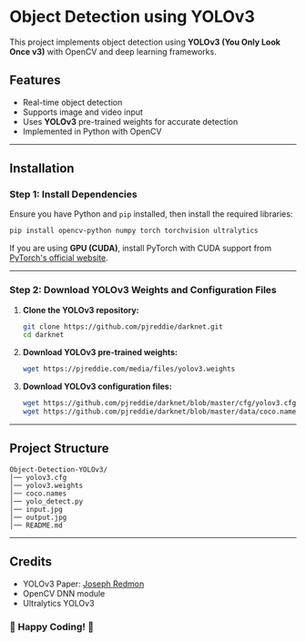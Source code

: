 # Object Detection using YOLOv3

This project implements object detection using **YOLOv3 (You Only Look Once v3)** with OpenCV and deep learning frameworks.

## Features
- Real-time object detection
- Supports image and video input
- Uses **YOLOv3** pre-trained weights for accurate detection
- Implemented in Python with OpenCV

---

## Installation
### **Step 1: Install Dependencies**
Ensure you have Python and `pip` installed, then install the required libraries:

```sh
pip install opencv-python numpy torch torchvision ultralytics
```

If you are using **GPU (CUDA)**, install PyTorch with CUDA support from [PyTorch's official website](https://pytorch.org/get-started/locally/).

---

### **Step 2: Download YOLOv3 Weights and Configuration Files**
1. **Clone the YOLOv3 repository:**
   ```sh
   git clone https://github.com/pjreddie/darknet.git
   cd darknet
   ```

2. **Download YOLOv3 pre-trained weights:**
   ```sh
   wget https://pjreddie.com/media/files/yolov3.weights
   ```

3. **Download YOLOv3 configuration files:**
   ```sh
   wget https://github.com/pjreddie/darknet/blob/master/cfg/yolov3.cfg
   wget https://github.com/pjreddie/darknet/blob/master/data/coco.names
   ```

---


## **Project Structure**
```
Object-Detection-YOLOv3/
│── yolov3.cfg
│── yolov3.weights
│── coco.names
│── yolo_detect.py
│── input.jpg
│── output.jpg
│── README.md
```

---

## **Credits**
- YOLOv3 Paper: [Joseph Redmon](https://pjreddie.com/darknet/yolo/)
- OpenCV DNN module
- Ultralytics YOLOv3

### 🚀 Happy Coding! 🎯

